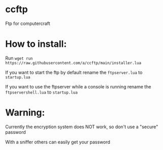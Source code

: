 # ccftp
Ftp for computercraft

# How to install:
Run `wget run https://raw.githubusercontent.com/a/ccftp/main/installer.lua`

If you want to start the ftp by default rename the `ftpserver.lua` to `startup.lua`

If you want to use the ftpserver while a console is running rename the `ftpservershell.lua` to `startup.lua`

# Warning:
Currently the encryption system does NOT work, so don't use a "secure" password

With a sniffer others can easily get your password